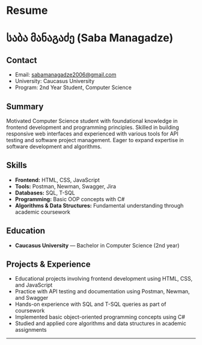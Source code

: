 # Resume

# საბა მანაგაძე (Saba Managadze)

## Contact
- Email: sabamanagadze2006@gmail.com  
- University: Caucasus University  
- Program: 2nd Year Student, Computer Science  

## Summary
Motivated Computer Science student with foundational knowledge in frontend development and programming principles. Skilled in building responsive web interfaces and experienced with various tools for API testing and software project management. Eager to expand expertise in software development and algorithms.

## Skills
- **Frontend:** HTML, CSS, JavaScript  
- **Tools:** Postman, Newman, Swagger, Jira  
- **Databases:** SQL, T-SQL  
- **Programming:** Basic OOP concepts with C#  
- **Algorithms & Data Structures:** Fundamental understanding through academic coursework  

## Education
- **Caucasus University** — Bachelor in Computer Science (2nd year)

## Projects & Experience
- Educational projects involving frontend development using HTML, CSS, and JavaScript  
- Practice with API testing and documentation using Postman, Newman, and Swagger  
- Hands-on experience with SQL and T-SQL queries as part of coursework  
- Implemented basic object-oriented programming concepts using C#  
- Studied and applied core algorithms and data structures in academic assignments  

---


